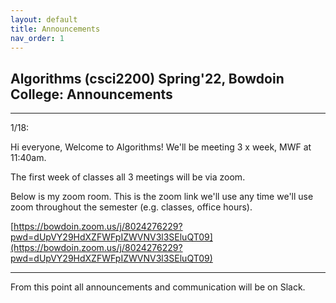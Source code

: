 ```yaml
---
layout: default 
title: Announcements
nav_order: 1
---
```




## Algorithms (csci2200) Spring'22, Bowdoin College: Announcements 


*** 

1/18:  

Hi everyone, Welcome to Algorithms! We'll be meeting 3 x week,  MWF at 11:40am. 

The first week of classes all 3 meetings will be via zoom.   

Below is my zoom room.  This is the zoom link we'll use any time we'll use zoom throughout the semester (e.g. classes, office hours).  

[https://bowdoin.zoom.us/j/8024276229?pwd=dUpVY29HdXZFWFpIZWVNV3l3SEluQT09](https://bowdoin.zoom.us/j/8024276229?pwd=dUpVY29HdXZFWFpIZWVNV3l3SEluQT09)

***

From this point all announcements and communication will be on Slack. 
